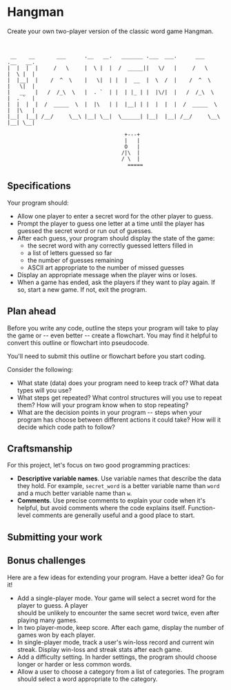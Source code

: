 # Hangman

Create your own two-player version of the classic word game Hangman.

```text


 __    __       ___      .__   __.   _______ .___  ___.      ___      .__   __.
|  |  |  |     /   \     |  \ |  |  /  _____||   \/   |     /   \     |  \ |  |
|  |__|  |    /  ^  \    |   \|  | |  |  __  |  \  /  |    /  ^  \    |   \|  |
|   __   |   /  /_\  \   |  . `  | |  | |_ | |  |\/|  |   /  /_\  \   |  . `  |
|  |  |  |  /  _____  \  |  |\   | |  |__| | |  |  |  |  /  _____  \  |  |\   |
|__|  |__| /__/     \__\ |__| \__|  \______| |__|  |__| /__/     \__\ |__| \__|

                                      +---+
                                      |   |
                                      O   |
                                     /|\  |
                                     / \  |
                                       =====

```

## Specifications

Your program should:

- Allow one player to enter a secret word for the other player to guess.
- Prompt the player to guess one letter at a time until the player has
  guessed the secret word or run out of guesses.
- After each guess, your program should display the state of the game:
  - the secret word with any correctly guessed letters filled in
  - a list of letters guessed so far
  - the number of guesses remaining
  - ASCII art appropriate to the number of missed guesses
- Display an appropriate message when the player wins or loses.
- When a game has ended, ask the players if they want to play again.
  If so, start a new game. If not, exit the program.

## Plan ahead

Before you write any code, outline the steps your program will take to play the game
or -- even better -- create a flowchart. You may find it helpful to convert this outline
or flowchart into pseudocode.

You'll need to submit this outline or flowchart before you start coding.

Consider the following:

- What state (data) does your program need to keep track of? What data types will you use?
- What steps get repeated? What control structures will you use to repeat them? How will
  your program know when to stop repeating?
- What are the decision points in your program -- steps when your program has choose between
  different actions it could take? How will it decide which code path to follow?

## Craftsmanship

For this project, let's focus on two good programming practices:

- **Descriptive variable names**. Use variable names that describe the data they hold.
  For example, `secret_word` is a better variable name than `word` and a much better
  variable name than `w`.
- **Comments**. Use precise comments to explain your code when it's helpful, but avoid
  comments where the code explains itself. Function-level comments are generally
  useful and a good place to start.

## Submitting your work

## Bonus challenges

Here are a few ideas for extending your program. Have a better idea? Go for it!

- Add a single-player mode. Your game will select a secret word for the player to guess. A player  
  should be unlikely to encounter the same secret word twice, even after playing many games.
- In two player-mode, keep score. After each game, display the number of games won by each player.
- In single-player mode, track a user's win-loss record and current win streak. Display win-loss and
  streak stats after each game.
- Add a difficulty setting. In harder settings, the program should choose longer or harder or less
  common words.
- Allow a user to choose a category from a list of categories. The program should select a word appropriate
  to the category.
